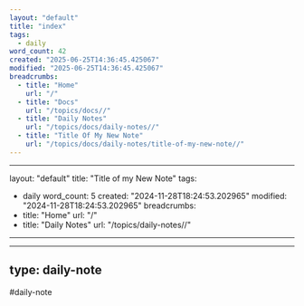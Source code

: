 ```yaml
---
layout: "default"
title: "index"
tags:
  - daily
word_count: 42
created: "2025-06-25T14:36:45.425067"
modified: "2025-06-25T14:36:45.425067"
breadcrumbs:
  - title: "Home"
    url: "/"
  - title: "Docs"
    url: "/topics/docs//"
  - title: "Daily Notes"
    url: "/topics/docs/daily-notes//"
  - title: "Title Of My New Note"
    url: "/topics/docs/daily-notes/title-of-my-new-note//"
---
```

---
layout: "default"
title: "Title of my New Note"
tags:
  - daily
word_count: 5
created: "2024-11-28T18:24:53.202965"
modified: "2024-11-28T18:24:53.202965"
breadcrumbs:
  - title: "Home"
    url: "/"
  - title: "Daily Notes"
    url: "/topics/daily-notes//"
---
---
type: daily-note
---

#daily-note